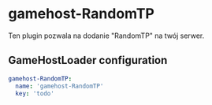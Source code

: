 # gamehost-RandomTP

Ten plugin pozwala na dodanie "RandomTP" na twój serwer.

## GameHostLoader configuration
```yaml
gamehost-RandomTP:
  name: 'gamehost-RandomTP'
  key: 'todo'
```